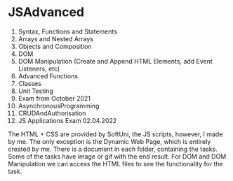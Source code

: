 # JSAdvanced

01. Syntax, Functions and Statements
02. Arrays and Nested Arrays
03. Objects and Composition
04. DOM
05. DOM Manipulation (Create and Append HTML Elements, add Event Listeners, etc)
06. Advanced Functions
07. Classes
08. Unit Testing
09. Exam from October 2021
10. AsynchronousProgramming
11. CRUDAndAuthorisation
12. JS Applications Exam 02.04.2022

The HTML + CSS are provided by SoftUni, the JS scripts, however, I made by me. The only exception is the Dynamic Web Page, which is entirely created by me. 
There is a document in each folder, containing the tasks. 
Some of the tasks have image or gif with the end result. 
For DOM and DOM Manipulation we can access the HTML files to see the functionality for the task.
